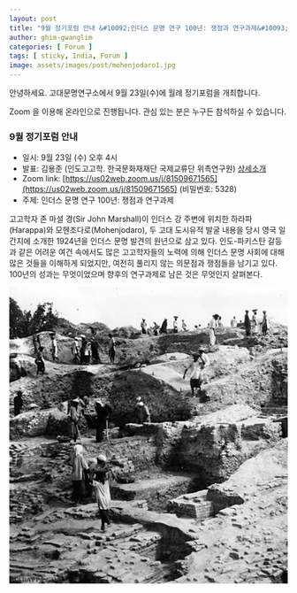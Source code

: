```yaml
---
layout: post
title: "9월 정기포럼 안내 &#10092;인더스 문명 연구 100년: 쟁점과 연구과제&#10093;"
author: ghim-gwanglim
categories: [ Forum ]
tags: [ sticky, India, Forum ]
image: assets/images/post/mohenjodaro1.jpg
---
```


안녕하세요. 고대문명연구소에서 9월 23일(수)에 월례 정기포럼을 개최합니다. 

Zoom 을 이용해 온라인으로 진행됩니다. 관심 있는 분은 누구든 참석하실 수 있습니다. 

### 9월 정기포럼 안내
- 일시: 9월 23일 (수) 오후 4시
- 발표: 김용준 (인도고고학. 한국문화재재단 국제교류단 위촉연구원) [상세소개](/author-yjkim)
- Zoom link: [https://us02web.zoom.us/j/81509671565](https://us02web.zoom.us/j/81509671565)  (비밀번호: 5328)
- 주제: 인더스 문명 연구 100년: 쟁점과 연구과제

고고학자 존 마셜 경(Sir John Marshall)이 인더스 강 주변에 위치한 하라파(Harappa)와 모헨조다로(Mohenjodaro), 두 고대 도시유적 발굴 내용을 당시 영국 일간지에 소개한 1924년을 인더스 문명 발견의 원년으로 삼고 있다. 인도-파키스탄 갈등과 같은 어려운 여건 속에서도 많은 고고학자들의 노력에 의해 인더스 문명 사회에 대해 많은 것들을 이해하게 되었지만, 여전히 풀리지 않는 의문점과 쟁점들을 남기고 있다. 100년의 성과는 무엇이었으며 향후의 연구과제로 남은 것은 무엇인지 살펴본다.

![20세기 초반 모헨조다로 발굴 장면](/assets/images/post/mohenjodaro2.jpg)
